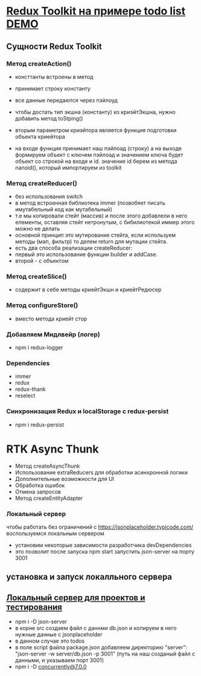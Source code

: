 # [Redux Toolkit на примере todo list DEMO](https://maximmorenko.github.io/redux-toolkit/)

## Сущности Redux Toolkit

### Метод createAction()
- консттанты встроены в метод
- принимает строку константу
- все данные передаются через пэйлоуд
- чтобы достать тип экшна (константу) из криэйтЭкшна, нужно добавить метод toStping()

- вторым параметром криэйтора является функция подготовки объекта криейтора
- на входе функция принимает наш пэйлоад (строку) а на выходе формируем объект с ключем пэйлоад и значением ключа будет объект со строкой на входе и id. значение id берем из метода nanoid(), который импортируем из toolkit

### Метод createReducer()
- без использования switch
- в метод встроенная библиотека immer (позвобяет писать имутабельный код как мутабельный)
- т.е мы копировали стейт (массив) и после этого добавлели в него елементы, оставляя стейт нетронутым, с бибилиотекой иммер этого можно не делать
- основной принцип это мутирование стейта, если используем методы (мап, фильтр) то делем return для мутации стейта.
- есть два способа реализации createReducer:
- первый это использование функции builder и addCase.
- второй - с объектом

### Метод createSlice() 
- содержит в себе методы криейтЭкшн и криейтРедюсер

### Метод configureStore()
- вместо метода криейт стор

### Добавляем Мидлвейр (логер)
- npm i redux-logger

### Dependencies
- immer
- redux
- redux-thank
- reselect

### Синхронизация Redux и localStorage с redux-persist
- npm i redux-persist

# RTK Async Thunk

- Метод createAsyncThunk
- Использование extraReducers для обработки асинхронной логики
- Дополнительные возможности для UI
- Обработка ошибок
- Отмена запросов
- Метод createEntityAdapter

### Локальный сервер
чтобы работать без ограничений с https://jsonplaceholder.typicode.com/ воспользуемся локальным сервером 
- установим некоторые зависимости разработчика devDependencies
- это позволит после запуска npm start запустить json-server на порту 3001
## установка и запуск локалльного сервера
## [Локальный сервер для проектов и тестирования](https://www.youtube.com/watch?v=odwOkxkmVH8)
- npm i -D json-server
- в корне src создаем файл с даннми db.json и копируем в него нужные данные с jsonplaceholder
- в данном случае это todos
- в поле script файла package.json добавлеем директорию "server": "json-server -w server/db.json -p 3001" (путь на наш созданый файл с данными, и указываем порт 3001)
- npm i -D concurrently@7.0.0
